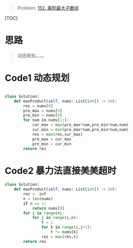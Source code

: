 > Problem: [152. 乘积最大子数组](https://leetcode.cn/problems/maximum-product-subarray/description/)

[TOC]

# 思路

> 动态规划。。。。

# Code1 动态规划

```Python []

class Solution:
    def maxProduct(self, nums: List[int]) -> int:
        res = nums[0]
        pre_max = nums[0]
        pre_min = nums[0]
        for num in nums[1:]:
            cur_max = max(pre_max*num,pre_min*num,num)
            cur_min = min(pre_max*num,pre_min*num,num)
            res = max(res,cur_max)
            pre_max = cur_max
            pre_min = cur_min
        return res
```

# Code2 暴力法直接美美超时

```Python []
class Solution:
    def maxProduct(self, nums: List[int]) -> int:
        res = -inf
        n = len(nums)
        if n == 1:
            return nums[0]
        for i in range(n):
            for j in range(i,n):
                t = 1
                for k in range(i,j+1):
                    t *= nums[k]
                res = max(res,t)
        return res
```
